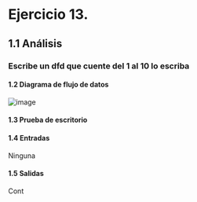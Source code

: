 # Ejercicio 13.
## 1.1 Análisis
### Escribe un dfd que cuente del 1 al 10 lo escriba
#### 1.2 Diagrama de flujo de datos
![image](https://user-images.githubusercontent.com/113397533/190953142-2d2d09ad-6153-4e80-bfbc-94135144bf7e.png)
#### 1.3 Prueba de escritorio
#### 1.4 Entradas
Ninguna
#### 1.5 Salidas
Cont
